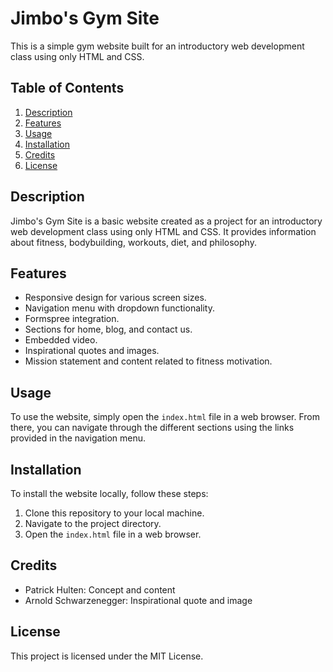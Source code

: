 # Jimbo's Gym Site

This is a simple gym website built for an introductory web development class using only HTML and CSS.

## Table of Contents

1. [Description](#description)
2. [Features](#features)
3. [Usage](#usage)
4. [Installation](#installation)
5. [Credits](#credits)
6. [License](#license)

## Description

Jimbo's Gym Site is a basic website created as a project for an introductory web development class using only HTML and CSS. It provides information about fitness, bodybuilding, workouts, diet, and philosophy.

## Features

- Responsive design for various screen sizes.
- Navigation menu with dropdown functionality.
- Formspree integration.
- Sections for home, blog, and contact us.
- Embedded video.
- Inspirational quotes and images.
- Mission statement and content related to fitness motivation.

## Usage

To use the website, simply open the `index.html` file in a web browser. From there, you can navigate through the different sections using the links provided in the navigation menu.

## Installation

To install the website locally, follow these steps:

1. Clone this repository to your local machine.
2. Navigate to the project directory.
3. Open the `index.html` file in a web browser.

## Credits

- Patrick Hulten: Concept and content
- Arnold Schwarzenegger: Inspirational quote and image

## License

This project is licensed under the MIT License.
